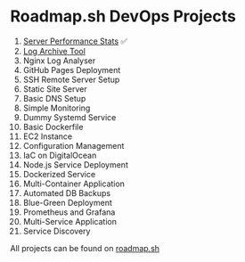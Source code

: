# Roadmap.sh DevOps Projects

1. [Server Performance Stats](https://roadmap.sh/projects/server-stats) ✅
2. [Log Archive Tool](https://roadmap.sh/projects/log-archive-tool)
3. Nginx Log Analyser
4. GitHub Pages Deployment
5. SSH Remote Server Setup
6. Static Site Server
7. Basic DNS Setup
8. Simple Monitoring
9. Dummy Systemd Service
10. Basic Dockerfile
11. EC2 Instance
12. Configuration Management
13. IaC on DigitalOcean
14. Node.js Service Deployment
15. Dockerized Service
16. Multi-Container Application
17. Automated DB Backups
18. Blue-Green Deployment
19. Prometheus and Grafana
20. Multi-Service Application
21. Service Discovery

All projects can be found on [roadmap.sh](https://roadmap.sh/devops/projects)
